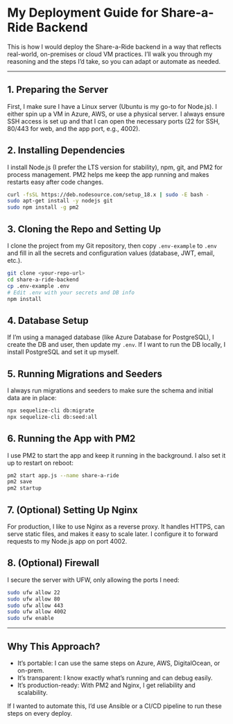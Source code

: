 # My Deployment Guide for Share-a-Ride Backend

This is how I would deploy the Share-a-Ride backend in a way that reflects real-world, on-premises or cloud VM practices. I’ll walk you through my reasoning and the steps I’d take, so you can adapt or automate as needed.

---

## 1. Preparing the Server

First, I make sure I have a Linux server (Ubuntu is my go-to for Node.js). I either spin up a VM in Azure, AWS, or use a physical server. I always ensure SSH access is set up and that I can open the necessary ports (22 for SSH, 80/443 for web, and the app port, e.g., 4002).

## 2. Installing Dependencies

I install Node.js (I prefer the LTS version for stability), npm, git, and PM2 for process management. PM2 helps me keep the app running and makes restarts easy after code changes.

```bash
curl -fsSL https://deb.nodesource.com/setup_18.x | sudo -E bash -
sudo apt-get install -y nodejs git
sudo npm install -g pm2
```

## 3. Cloning the Repo and Setting Up

I clone the project from my Git repository, then copy `.env-example` to `.env` and fill in all the secrets and configuration values (database, JWT, email, etc.).

```bash
git clone <your-repo-url>
cd share-a-ride-backend
cp .env-example .env
# Edit .env with your secrets and DB info
npm install
```

## 4. Database Setup

If I’m using a managed database (like Azure Database for PostgreSQL), I create the DB and user, then update my `.env`. If I want to run the DB locally, I install PostgreSQL and set it up myself.

## 5. Running Migrations and Seeders

I always run migrations and seeders to make sure the schema and initial data are in place:

```bash
npx sequelize-cli db:migrate
npx sequelize-cli db:seed:all
```

## 6. Running the App with PM2

I use PM2 to start the app and keep it running in the background. I also set it up to restart on reboot:

```bash
pm2 start app.js --name share-a-ride
pm2 save
pm2 startup
```

## 7. (Optional) Setting Up Nginx

For production, I like to use Nginx as a reverse proxy. It handles HTTPS, can serve static files, and makes it easy to scale later. I configure it to forward requests to my Node.js app on port 4002.

## 8. (Optional) Firewall

I secure the server with UFW, only allowing the ports I need:

```bash
sudo ufw allow 22
sudo ufw allow 80
sudo ufw allow 443
sudo ufw allow 4002
sudo ufw enable
```

---

## Why This Approach?

- It’s portable: I can use the same steps on Azure, AWS, DigitalOcean, or on-prem.
- It’s transparent: I know exactly what’s running and can debug easily.
- It’s production-ready: With PM2 and Nginx, I get reliability and scalability.

If I wanted to automate this, I’d use Ansible or a CI/CD pipeline to run these steps on every deploy. 